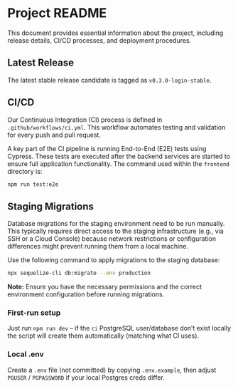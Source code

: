 # Project README

This document provides essential information about the project, including release details, CI/CD processes, and deployment procedures.

## Latest Release

The latest stable release candidate is tagged as `v0.3.0-login-stable`.

## CI/CD

Our Continuous Integration (CI) process is defined in `.github/workflows/ci.yml`. This workflow automates testing and validation for every push and pull request.

A key part of the CI pipeline is running End-to-End (E2E) tests using Cypress. These tests are executed after the backend services are started to ensure full application functionality. The command used within the `frontend` directory is:

```bash
npm run test:e2e
```

## Staging Migrations

Database migrations for the staging environment need to be run manually. This typically requires direct access to the staging infrastructure (e.g., via SSH or a Cloud Console) because network restrictions or configuration differences might prevent running them from a local machine.

Use the following command to apply migrations to the staging database:

```bash
npx sequelize-cli db:migrate --env production
```

**Note:** Ensure you have the necessary permissions and the correct environment configuration before running migrations.
### First‑run setup

Just run `npm run dev` – if the `ci` PostgreSQL user/database don’t exist
locally the script will create them automatically (matching what CI uses).
### Local .env

Create a `.env` file (not committed) by copying `.env.example`, then adjust
`PGUSER` / `PGPASSWORD` if your local Postgres creds differ.